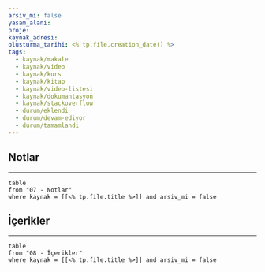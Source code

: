 ```yaml
---
arsiv_mi: false
yasam_alani:
proje:
kaynak_adresi:
olusturma_tarihi: <% tp.file.creation_date() %>
tags:
  - kaynak/makale
  - kaynak/video
  - kaynak/kurs
  - kaynak/kitap
  - kaynak/video-listesi
  - kaynak/dokumantasyon
  - kaynak/stackoverflow
  - durum/eklendi
  - durum/devam-ediyor
  - durum/tamamlandi
---
```

## Notlar
---
```dataview
table
from "07 - Notlar"
where kaynak = [[<% tp.file.title %>]] and arsiv_mi = false
```
## İçerikler
---
```dataview
table
from "08 - İçerikler"
where kaynak = [[<% tp.file.title %>]] and arsiv_mi = false
```